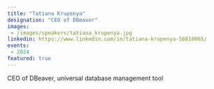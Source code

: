 ```yaml
---
title: "Tatiana Krupenya"
designation: "CEO of DBeaver"
images:
 - /images/speakers/tatiana_krupenya.jpg
linkedin: https://www.linkedin.com/in/tatiana-krupenya-56810065/
events:
 - 2024
featured: true
---
```


CEO of DBeaver, universal database management tool